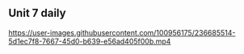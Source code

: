 ## Unit 7 daily


https://user-images.githubusercontent.com/100956175/236685514-5d1ec7f8-7667-45d0-b639-e56ad405f00b.mp4

